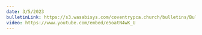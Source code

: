 ```yaml
---
date: 3/5/2023
bulletinLink: https://s3.wasabisys.com/coventrypca.church/bulletins/Bulletin 2023-03-05.pdf
video: https://www.youtube.com/embed/e5oatN4wK_U
---
```

